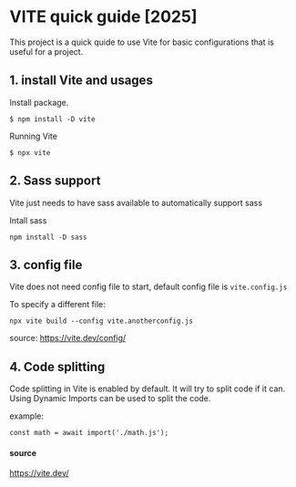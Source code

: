 # VITE quick guide [2025]

This project is a quick quide to use Vite for basic configurations that is useful for a project.

## 1. install Vite and usages

Install package.
```
$ npm install -D vite
```

Running Vite
```
$ npx vite
```

## 2. Sass support

Vite just needs to have sass available to automatically support sass

Intall sass
```
npm install -D sass
```

## 3. config file

Vite does not need config file to start, default config file is `vite.config.js`

To specify a different file:
```
npx vite build --config vite.anotherconfig.js
```

source: https://vite.dev/config/

## 4. Code splitting

Code splitting in Vite is enabled by default. It will try to split code if it can. Using Dynamic Imports can be used to split the code.

example:
```
const math = await import('./math.js');
```



#### source

https://vite.dev/
